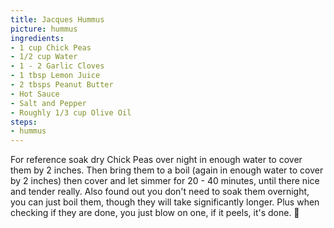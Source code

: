 ```yaml
---
title: Jacques Hummus
picture: hummus
ingredients:
- 1 cup Chick Peas
- 1/2 cup Water
- 1 - 2 Garlic Cloves
- 1 tbsp Lemon Juice
- 2 tbsps Peanut Butter
- Hot Sauce
- Salt and Pepper
- Roughly 1/3 cup Olive Oil
steps:
- hummus
---
```


For reference soak dry Chick Peas over night in enough water to cover them by 2 inches. Then bring them to a boil (again in enough water to cover by 2 inches) then cover and let simmer for 20 - 40 minutes, until there nice and tender really. Also found out you don't need to soak them overnight, you can just boil them, though they will take significantly longer. Plus when checking if they are done, you just blow on one, if it peels, it's done. 🤷